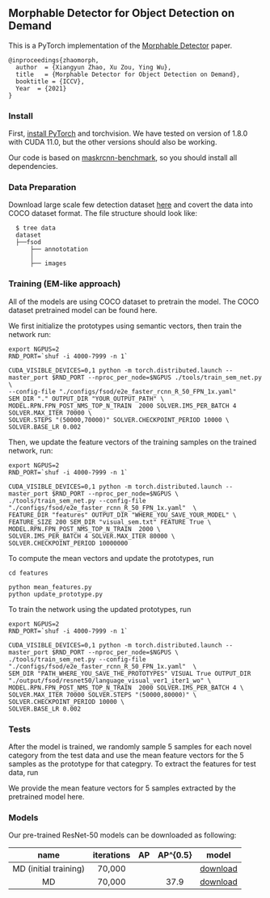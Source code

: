 ## Morphable Detector for Object Detection on Demand
This is a PyTorch implementation of the [Morphable Detector]() paper.
```
@inproceedings{zhaomorph,
  author  = {Xiangyun Zhao, Xu Zou, Ying Wu},
  title   = {Morphable Detector for Object Detection on Demand},
  booktitle = {ICCV},
  Year  = {2021}
}
```


### Install

First, [install PyTorch](https://pytorch.org/get-started/locally/) and torchvision. We have tested on version of 1.8.0 with CUDA 11.0, but the other versions should also be working.


Our code is based on [maskrcnn-benchmark](https://github.com/facebookresearch/maskrcnn-benchmark), so you should install all dependencies. 

### Data Preparation

Download large scale few detection dataset [here](https://github.com/fanq15/Few-Shot-Object-Detection-Dataset) and covert the data into COCO dataset format. The file structure should look like:

```
  $ tree data
  dataset
  ├──fsod
      ├── annototation
      │   
      ├── images
```

### Training (EM-like approach)
All of the models are using COCO dataset to pretrain the model. The COCO dataset pretrained model can be found here.

We first initialize the prototypes using semantic vectors, then train the network run:
```
export NGPUS=2
RND_PORT=`shuf -i 4000-7999 -n 1`

CUDA_VISIBLE_DEVICES=0,1 python -m torch.distributed.launch --master_port $RND_PORT --nproc_per_node=$NGPUS ./tools/train_sem_net.py \
--config-file "./configs/fsod/e2e_faster_rcnn_R_50_FPN_1x.yaml"  SEM_DIR "." OUTPUT_DIR "YOUR_OUTPUT_PATH" \
MODEL.RPN.FPN_POST_NMS_TOP_N_TRAIN  2000 SOLVER.IMS_PER_BATCH 4 SOLVER.MAX_ITER 70000 \
SOLVER.STEPS "(50000,70000)" SOLVER.CHECKPOINT_PERIOD 10000 \
SOLVER.BASE_LR 0.002  
```

Then, we update the feature vectors of the training samples on the trained network, run:
```
export NGPUS=2
RND_PORT=`shuf -i 4000-7999 -n 1`

CUDA_VISIBLE_DEVICES=0,1 python -m torch.distributed.launch --master_port $RND_PORT --nproc_per_node=$NGPUS \
./tools/train_sem_net.py --config-file "./configs/fsod/e2e_faster_rcnn_R_50_FPN_1x.yaml"  \ 
FEATURE_DIR "features" OUTPUT_DIR "WHERE_YOU_SAVE_YOUR_MODEL" \
FEATURE_SIZE 200 SEM_DIR "visual_sem.txt" FEATURE True \
MODEL.RPN.FPN_POST_NMS_TOP_N_TRAIN  2000 \
SOLVER.IMS_PER_BATCH 4 SOLVER.MAX_ITER 80000 \
SOLVER.CHECKPOINT_PERIOD 10000000
```

To compute the mean vectors and update the prototypes, run

```
cd features

python mean_features.py
python update_prototype.py

```

To train the network using the updated prototypes, run
```
export NGPUS=2
RND_PORT=`shuf -i 4000-7999 -n 1`

CUDA_VISIBLE_DEVICES=0,1 python -m torch.distributed.launch --master_port $RND_PORT --nproc_per_node=$NGPUS \
./tools/train_sem_net.py --config-file "./configs/fsod/e2e_faster_rcnn_R_50_FPN_1x.yaml"  \
SEM_DIR "PATH_WHERE_YOU_SAVE_THE_PROTOTYPES" VISUAL True OUTPUT_DIR "./output/fsod/resnet50/language_visual_ver1_iter1_wo" \ 
MODEL.RPN.FPN_POST_NMS_TOP_N_TRAIN  2000 SOLVER.IMS_PER_BATCH 4 \
SOLVER.MAX_ITER 70000 SOLVER.STEPS "(50000,80000)" \
SOLVER.CHECKPOINT_PERIOD 10000 \
SOLVER.BASE_LR 0.002 

```

### Tests

After the model is trained, we randomly sample 5 samples for each novel category from the test data and use the mean feature vectors for the 5 samples as the prototype for that categpry. 
To extract the features for test data, run 

We provide the mean feature vectors for 5 samples extracted by the pretrained model here.


### Models

Our pre-trained ResNet-50 models can be downloaded as following:

| name | iterations | AP | AP^{0.5} | model |
| :---: | :---: | :---: | :---: | :---: |
| MD (initial training) | 70,000 |   | | [download]() |
| MD | 70,000 |   | 37.9 | [download]() |

